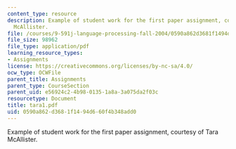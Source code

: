 ```yaml
---
content_type: resource
description: Example of student work for the first paper assignment, courtesy of Tara
  McAllister.
file: /courses/9-591j-language-processing-fall-2004/0590a862d3681f1494d660f4b348add0_tara1.pdf
file_size: 98962
file_type: application/pdf
learning_resource_types:
- Assignments
license: https://creativecommons.org/licenses/by-nc-sa/4.0/
ocw_type: OCWFile
parent_title: Assignments
parent_type: CourseSection
parent_uid: e56924c2-4b98-0135-1a8a-3a075da2f03c
resourcetype: Document
title: tara1.pdf
uid: 0590a862-d368-1f14-94d6-60f4b348add0
---
```

Example of student work for the first paper assignment, courtesy of Tara McAllister.